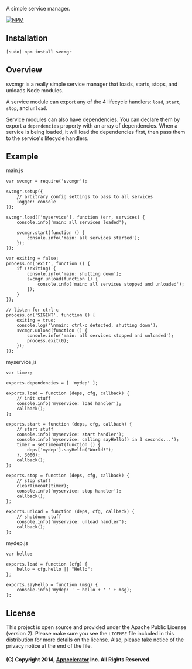 A simple service manager.

[![NPM](https://nodei.co/npm/svcmgr.png?downloads=true&stars=true)](https://nodei.co/npm/svcmgr/)

## Installation

	[sudo] npm install svcmgr

## Overview

svcmgr is a really simple service manager that loads, starts, stops, and unloads
Node modules.

A service module can export any of the 4 lifecycle handlers: `load`, `start`,
`stop`, and `unload`.

Service modules can also have dependencies. You can declare them by export a
`dependencies` property with an array of dependencies. When a service is being
loaded, it will load the dependencies first, then pass them to the service's
lifecycle handlers.

## Example

main.js

	var svcmgr = require('svcmgr');

	svcmgr.setup({
		// arbitrary config settings to pass to all services
		logger: console
	});

	svcmgr.load(['myservice'], function (err, services) {
		console.info('main: all services loaded');

		svcmgr.start(function () {
			console.info('main: all services started');
		});
	});

	var exiting = false;
	process.on('exit', function () {
		if (!exiting) {
			console.info('main: shutting down');
			svcmgr.unload(function () {
				console.info('main: all services stopped and unloaded');
			});
		}
	});

	// listen for ctrl-c
	process.on('SIGINT', function () {
		exiting = true;
		console.log('\nmain: ctrl-c detected, shutting down');
		svcmgr.unload(function () {
			console.info('main: all services stopped and unloaded');
			process.exit(0);
		});
	});

myservice.js

	var timer;

	exports.dependencies = [ 'mydep' ];

	exports.load = function (deps, cfg, callback) {
		// init stuff
		console.info('myservice: load handler');
		callback();
	};

	exports.start = function (deps, cfg, callback) {
		// start stuff
		console.info('myservice: start handler');
		console.info('myservice: calling sayHello() in 3 seconds...');
		timer = setTimeout(function () {
			deps['mydep'].sayHello("World!");
		}, 3000);
		callback();
	};

	exports.stop = function (deps, cfg, callback) {
		// stop stuff
		clearTimeout(timer);
		console.info('myservice: stop handler');
		callback();
	};

	exports.unload = function (deps, cfg, callback) {
		// shutdown stuff
		console.info('myservice: unload handler');
		callback();
	};

mydep.js

	var hello;

	exports.load = function (cfg) {
		hello = cfg.hello || "Hello";
	};

	exports.sayHello = function (msg) {
		console.info('mydep: ' + hello + ' ' + msg);
	};

## License

This project is open source and provided under the Apache Public License
(version 2). Please make sure you see the `LICENSE` file included in this
distribution for more details on the license.  Also, please take notice of the
privacy notice at the end of the file.

#### (C) Copyright 2014, [Appcelerator](http://www.appcelerator.com/) Inc. All Rights Reserved.
